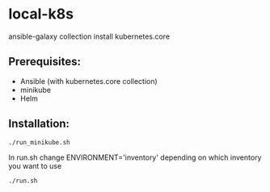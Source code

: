 # local-k8s

ansible-galaxy collection install kubernetes.core

## Prerequisites:

 * Ansible (with kubernetes.core collection)
 * minikube
 * Helm

## Installation:

```console
./run_minikube.sh
```
In run.sh change ENVIRONMENT='inventory' depending on which inventory you want to use

```console
./run.sh
```
